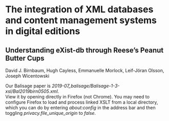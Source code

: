 # The integration of XML databases and content management systems in digital editions

## Understanding eXist-db through Reese’s Peanut Butter Cups

David J. Birnbaum, Hugh Cayless, Emmanuelle Morlock, Leif-Jöran Olsson, Joseph Wicentowski

Our Balisage paper is *2019-07_balisage/Balisage-1-3-xsl/Bal2019birn0505.xml*.   
View it by opening directly in Firefox (not Chrome). You may need to configure Firefox
to load and process linked XSLT from a local directory, which you can do by entering
*about:config* in the address bar and then toggling *privacy.file_unique_origin* to
*false*.
